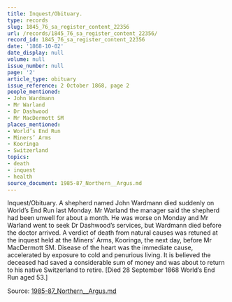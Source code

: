 ```yaml
---
title: Inquest/Obituary.
type: records
slug: 1845_76_sa_register_content_22356
url: /records/1845_76_sa_register_content_22356/
record_id: 1845_76_sa_register_content_22356
date: '1868-10-02'
date_display: null
volume: null
issue_number: null
page: '2'
article_type: obituary
issue_reference: 2 October 1868, page 2
people_mentioned:
- John Wardmann
- Mr Warland
- Dr Dashwood
- Mr MacDermott SM
places_mentioned:
- World’s End Run
- Miners’ Arms
- Kooringa
- Switzerland
topics:
- death
- inquest
- health
source_document: 1985-87_Northern__Argus.md
---
```


Inquest/Obituary.  A shepherd named John Wardmann died suddenly on World’s End Run last Monday.  Mr Warland the manager said the shepherd had been unwell for about a month.  He was worse on Monday and Mr Warland went to seek Dr Dashwood’s services, but Wardmann died before the doctor arrived.  A verdict of death from natural causes was retuned at the inquest held at the Miners’ Arms, Kooringa, the next day, before Mr MacDermott SM.  Disease of the heart was the immediate cause, accelerated by exposure to cold and penurious living.  It is believed the deceased had saved a considerable sum of money and was about to return to his native Switzerland to retire.  [Died 28 September 1868 World’s End Run aged 53.]

Source: [1985-87_Northern__Argus.md](/downloads/markdown/1985-87_Northern__Argus.md)
